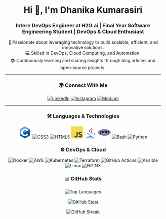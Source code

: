 <h1 align="center">Hi 👋, I'm Dhanika Kumarasiri</h1>
<h3 align="center">Intern DevOps Engineer at H2O.ai | Final Year Software Engineering Student | DevOps & Cloud Enthusiast</h3>

<p align="center">
🚀 Passionate about leveraging technology to build scalable, efficient, and innovative solutions.<br>
💻 Skilled in DevOps, Cloud Computing, and Automation.<br>
📚 Continuously learning and sharing insights through blog articles and open-source projects.<br>
</p>

<hr>

<h3 align="center">🌍 Connect With Me</h3>
<p align="center">
<a href="http://www.linkedin.com/in/dhanika-kumarasiri" target="blank"><img align="center" src="https://cdn.jsdelivr.net/gh/devicons/devicon@latest/icons/linkedin/linkedin-original.svg" alt="LinkedIn" height="30" width="40" /></a>
<a href="https://www.instagram.com/dhanika.a/" target="blank"><img align="center" src="https://raw.githubusercontent.com/rahuldkjain/github-profile-readme-generator/master/src/images/icons/Social/instagram.svg" alt="Instagram" height="30" width="40" /></a>
<a href="https://medium.com/@dhanikaa" target="blank"><img align="center" src="https://raw.githubusercontent.com/rahuldkjain/github-profile-readme-generator/master/src/images/icons/Social/medium.svg" alt="Medium" height="30" width="40" /></a>
</p>

<hr>

<h3 align="center">🛠️ Languages & Technologies</h3>

<p align="center"> 
  <img src="https://raw.githubusercontent.com/devicons/devicon/master/icons/c/c-original.svg" alt="C" width="40" height="40"/> 
  <img src="https://www.svgrepo.com/show/373535/css.svg" alt="CSS3" width="40" height="40"/> 
  <img src="https://www.svgrepo.com/show/452228/html-5.svg" alt="HTML5" width="40" height="40"/> 
  <img src="https://raw.githubusercontent.com/devicons/devicon/master/icons/javascript/javascript-original.svg" alt="JavaScript" width="40" height="40"/> 
  <img src="https://raw.githubusercontent.com/devicons/devicon/master/icons/java/java-original.svg" alt="Java" width="40" height="40"/> 
  <img src="https://raw.githubusercontent.com/devicons/devicon/master/icons/php/php-original.svg" alt="PHP" width="40" height="40"/> 
  <img src="https://www.svgrepo.com/show/353478/bash-icon.svg" alt="Bash" width="40" height="40"/> 
  <img src="https://www.svgrepo.com/show/452091/python.svg" alt="Python" width="40" height="40"/> 
</p>

<h3 align="center">⚙️ DevOps & Cloud</h3>

<p align="center">
  <img src="https://cdn.jsdelivr.net/gh/devicons/devicon@latest/icons/docker/docker-original.svg" alt="Docker" width="40" height="40"/> 
  <img src="https://cdn.jsdelivr.net/gh/devicons/devicon@latest/icons/amazonwebservices/amazonwebservices-plain-wordmark.svg" alt="AWS" width="40" height="40"/> 
  <img src="https://www.svgrepo.com/show/376331/kubernetes.svg" alt="Kubernetes" width="40" height="40"/>
  <img src="https://cdn.jsdelivr.net/gh/devicons/devicon@latest/icons/terraform/terraform-original.svg" alt="Terraform" width="40" height="40"/> 
  <img src="https://cdn.jsdelivr.net/gh/devicons/devicon@latest/icons/githubactions/githubactions-original.svg" alt="GitHub Actions" width="40" height="40"/>
  <img src="https://cdn.jsdelivr.net/gh/devicons/devicon@latest/icons/ansible/ansible-original.svg" alt="Ansible" width="40" height="40"/> 
  <img src="https://cdn.jsdelivr.net/gh/devicons/devicon@latest/icons/linux/linux-original.svg" alt="Linux" width="40" height="40"/>
  <img src="https://www.svgrepo.com/show/303554/nginx-logo.svg" alt="NGINX" width="40" height="40"/> 
</p>

<h3 align="center">📊 GitHub Stats</h3>

<p align="center">
  <img align="center" src="https://github-readme-stats.vercel.app/api/top-langs?username=dhanikaa&show_icons=true&locale=en&layout=compact&hide_title=true&bg_color=transparent&text_color=000000" alt="Top Languages" />
</p>

<p align="center">
  <img align="center" src="https://github-readme-stats.vercel.app/api?username=dhanikaa&show_icons=true&locale=en&hide_title=true&bg_color=transparent&text_color=000000" alt="GitHub Stats" />
</p>

<p align="center">
  <img align="center" src="https://streak-stats.demolab.com/?user=dhanikaa&theme=default&hide_title=true&background=transparent&border=transparent" alt="GitHub Streak"/>
</p>
